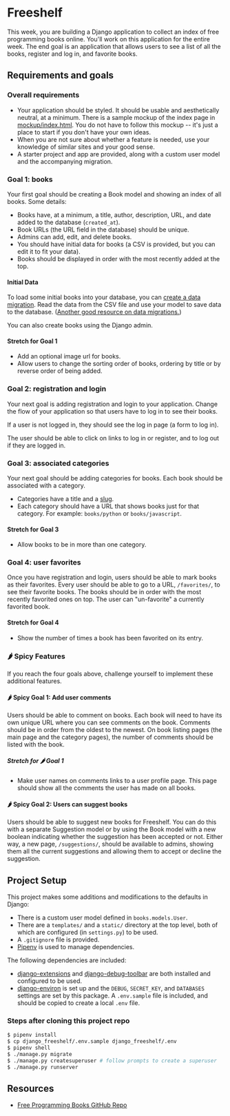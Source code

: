 # Freeshelf

This week, you are building a Django application to collect an index of free programming books online. You'll work on this application for the entire week. The end goal is an application that allows users to see a list of all the books, register and log in, and favorite books.

## Requirements and goals

### Overall requirements

- Your application should be styled. It should be usable and aesthetically neutral, at a minimum. There is a sample mockup of the index page in [mockup/index.html](mockup/index.html). You do not have to follow this mockup -- it's just a place to start if you don't have your own ideas.
- When you are not sure about whether a feature is needed, use your knowledge of similar sites and your good sense.
- A starter project and app are provided, along with a custom user model and the accompanying migration.

### Goal 1: books

Your first goal should be creating a Book model and showing an index of all books. Some details:

- Books have, at a minimum, a title, author, description, URL, and date added to the database (`created_at`).
- Book URLs (the URL field in the database) should be unique.
- Admins can add, edit, and delete books.
- You should have initial data for books (a CSV is provided, but you can edit it to fit your data).
- Books should be displayed in order with the most recently added at the top.

#### Initial Data

To load some initial books into your database, you can [create a data migration](https://docs.djangoproject.com/en/4.0/topics/migrations/#data-migrations). Read the data from the CSV file and use your model to save data to the database. ([Another good resource on data migrations.](https://simpleisbetterthancomplex.com/tutorial/2017/09/26/how-to-create-django-data-migrations.html))

You can also create books using the Django admin.

#### Stretch for Goal 1

- Add an optional image url for books.
- Allow users to change the sorting order of books, ordering by title or by reverse order of being added.

### Goal 2: registration and login

Your next goal is adding registration and login to your application. Change the flow of your application so that users have to log in to see their books.

If a user is not logged in, they should see the log in page (a form to log in).

The user should be able to click on links to log in or register, and to log out if they are logged in.

### Goal 3: associated categories

Your next goal should be adding categories for books. Each book should be associated with a category.

- Categories have a title and a [slug](https://docs.djangoproject.com/en/4.0/ref/models/fields/#slugfield).
- Each category should have a URL that shows books just for that category. For example: `books/python` or `books/javascript`.

#### Stretch for Goal 3

- Allow books to be in more than one category.

### Goal 4: user favorites

Once you have registration and login, users should be able to mark books as their favorites. Every user should be able to go to a URL, `/favorites/`, to see their favorite books. The books should be in order with the most recently favorited ones on top. The user can "un-favorite" a currently favorited book.

#### Stretch for Goal 4

- Show the number of times a book has been favorited on its entry.

### 🌶 Spicy Features

If you reach the four goals above, challenge yourself to implement these additional features.

#### 🌶 Spicy Goal 1: Add user comments

Users should be able to comment on books. Each book will need to have its own unique URL where you can see comments on the book. Comments should be in order from the oldest to the newest. On book listing pages (the main page and the category pages), the number of comments should be listed with the book.

##### Stretch for 🌶 Goal 1

- Make user names on comments links to a user profile page. This page should show all the comments the user has made on all books.

#### 🌶 Spicy Goal 2: Users can suggest books

Users should be able to suggest new books for Freeshelf. You can do this with a separate Suggestion model or by using the Book model with a new boolean indicating whether the suggestion has been accepted or not. Either way, a new page, `/suggestions/`, should be available to admins, showing them all the current suggestions and allowing them to accept or decline the suggestion.

## Project Setup

This project makes some additions and modifications to the defaults in Django:

- There is a custom user model defined in `books.models.User`.
- There are a `templates/` and a `static/` directory at the top level, both of which are configured (in `settings.py`) to be used.
- A `.gitignore` file is provided.
- [Pipenv](https://pipenv.pypa.io/en/latest/) is used to manage dependencies.

The following dependencies are included:

- [django-extensions](https://django-extensions.readthedocs.io/en/latest/) and [django-debug-toolbar](https://django-debug-toolbar.readthedocs.io/en/latest/) are both installed and configured to be used.
- [django-environ](https://django-environ.readthedocs.io/en/latest/) is set up and the `DEBUG`, `SECRET_KEY`, and `DATABASES` settings are set by this package. A `.env.sample` file is included, and should be copied to create a local `.env` file.

### Steps after cloning this project repo

```sh
$ pipenv install
$ cp django_freeshelf/.env.sample django_freeshelf/.env
$ pipenv shell
$ ./manage.py migrate
$ ./manage.py createsuperuser # follow prompts to create a superuser
$ ./manage.py runserver
```

## Resources

- [Free Programming Books GitHub Repo](https://github.com/EbookFoundation/free-programming-books)
